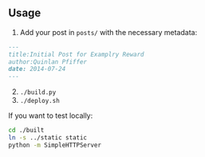 ## Usage

1. Add your post in `posts/` with the necessary metadata:

```Markdown
---
title:Initial Post for Examplry Reward
author:Quinlan Pfiffer
date: 2014-07-24
---
````

2. `./build.py`
3. `./deploy.sh`

If you want to test locally:

```bash
cd ./built
ln -s ../static static
python -m SimpleHTTPServer
````
